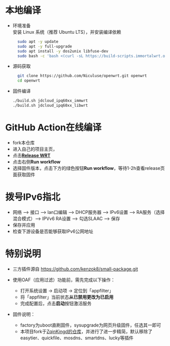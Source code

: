 # 本地编译
- 环境准备  
  安装 Linux 系统（推荐 Ubuntu LTS），并安装编译依赖  
  ```bash
    sudo apt -y update  
    sudo apt -y full-upgrade  
    sudo apt install -y dos2unix libfuse-dev  
    sudo bash -c 'bash <(curl -sL https://build-scripts.immortalwrt.org/init_build_environment.sh)'
  ```

- 源码获取 
  ```bash
    git clone https://github.com/Niculuse/openwrt.git openwrt
    cd openwrt  
  ```
- 固件编译
  ```bash 
  ./build.sh jdcloud_ipq60xx_immwrt  
  ./build.sh jdcloud_ipq60xx_libwrt  
  ```
  
# GitHub Action在线编译
- fork本仓库
- 进入自己的项目主页，
- 点击[**Release WRT**](../../actions/workflows/release_wrt.yml)
- 点击右侧**Run workflow**
- 选择固件版本，点击下方的绿色按钮**Run workflow**，等待1-2h查看release页面获取固件

# 拨号IPv6指北
- 网络 --> 接口 --> lan口编辑 --> DHCP服务器 --> IPv6设置 --> RA服务（选择混合模式）--> IPVv6 RA设置 --> 勾选SLAAC --> 保存
- 保存并应用
- 检查下游设备是否能够获取IPv6公网地址

# 特别说明
- 三方插件源自 https://github.com/kenzok8/small-package.git  
  
- 使用OAF（应用过滤）功能前，需先完成以下操作：
  - 打开系统设置 → 启动项 → 定位到「appfilter」
  - 将「appfilter」当前状态**从已禁用更改为已启用**
  - 完成配置后，点击**启动**按钮激活服务  

- 固件说明：
  - factory为uboot直刷固件，sysupgrade为网页升级固件，任选其一即可 
  - 本项目fork于[ZqinKingd的仓库](https://github.com/ZqinKing/wrt_release)，并进行了进一步精简，默认移除了easytier、quickfile、mosdns、smartdns、lucky等插件
